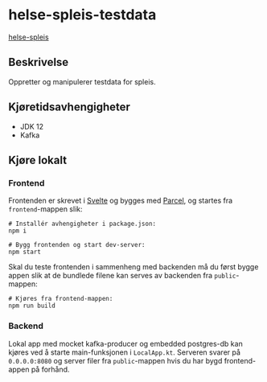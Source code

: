 # helse-spleis-testdata

[helse-spleis](https://www.github.com/navikt/helse-spleis)

## Beskrivelse
Oppretter og manipulerer testdata for spleis.

## Kjøretidsavhengigheter

* JDK 12
* Kafka

## Kjøre lokalt

### Frontend

Frontenden er skrevet i [Svelte](https://svelte.dev/) og bygges med [Parcel](https://parceljs.org/), og startes fra `frontend`-mappen slik:

````shell script
# Installér avhengigheter i package.json:
npm i

# Bygg frontenden og start dev-server:
npm start
````

Skal du teste frontenden i sammenheng med backenden må du først bygge appen slik at de bundlede filene kan serves av backenden fra `public`-mappen:

```shell script
# Kjøres fra frontend-mappen:
npm run build
```

### Backend

Lokal app med mocket kafka-producer og embedded postgres-db kan kjøres ved å starte main-funksjonen i `LocalApp.kt`. Serveren svarer på `0.0.0.0:8080` og server filer fra `public`-mappen hvis du har bygd frontend-appen på forhånd.